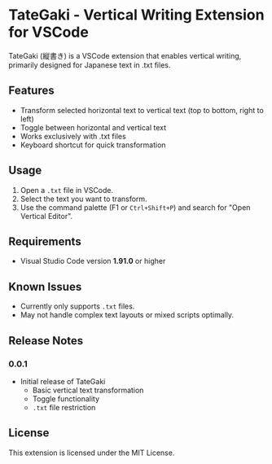 # TateGaki - Vertical Writing Extension for VSCode

TateGaki (縦書き) is a VSCode extension that enables vertical writing, primarily designed for Japanese text in .txt files.

## Features

- Transform selected horizontal text to vertical text (top to bottom, right to left)
- Toggle between horizontal and vertical text
- Works exclusively with .txt files
- Keyboard shortcut for quick transformation

## Usage

1. Open a `.txt` file in VSCode.
2. Select the text you want to transform.
3. Use the command palette (F1 or `Ctrl+Shift+P`) and search for "Open Vertical Editor".

## Requirements

- Visual Studio Code version **1.91.0** or higher

## Known Issues

- Currently only supports `.txt` files.
- May not handle complex text layouts or mixed scripts optimally.

## Release Notes

### 0.0.1

- Initial release of TateGaki
  - Basic vertical text transformation
  - Toggle functionality
  - `.txt` file restriction

## License

This extension is licensed under the MIT License.
